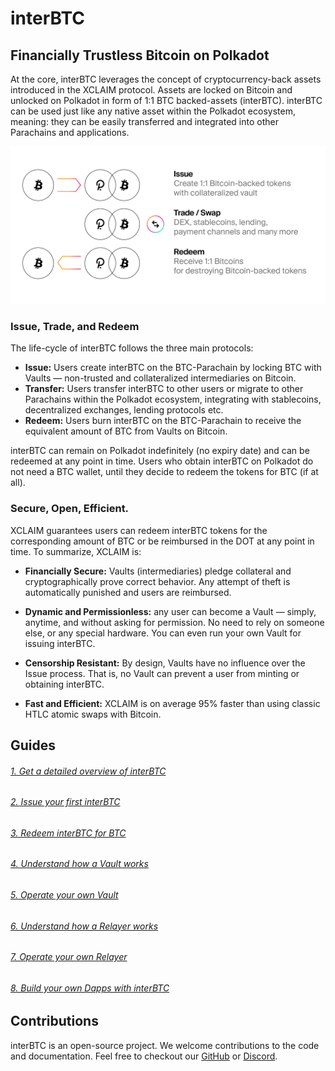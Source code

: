 # interBTC

## Financially Trustless Bitcoin on Polkadot

At the core, interBTC leverages the concept of cryptocurrency-back assets introduced in the XCLAIM protocol. Assets are locked on Bitcoin and unlocked on Polkadot in form of 1:1 BTC backed-assets (interBTC). interBTC can be used just like any native asset within the Polkadot ecosystem, meaning: they can be easily transferred and integrated into other Parachains and applications.

![Cryptocurrency-backed Assets](_assets/img/CbA.png)

### Issue, Trade, and Redeem

The life-cycle of interBTC follows the three main protocols:

- **Issue:** Users create interBTC on the BTC-Parachain by locking BTC with Vaults — non-trusted and collateralized intermediaries on Bitcoin.
- **Transfer:** Users transfer interBTC to other users or migrate to other Parachains within the Polkadot ecosystem, integrating with stablecoins, decentralized exchanges, lending protocols etc.
- **Redeem:** Users burn interBTC on the BTC-Parachain to receive the equivalent amount of BTC from Vaults on Bitcoin.

interBTC can remain on Polkadot indefinitely (no expiry date) and can be redeemed at any point in time. Users who obtain interBTC on Polkadot do not need a BTC wallet, until they decide to redeem the tokens for BTC (if at all).

### Secure, Open, Efficient.

XCLAIM guarantees users can redeem interBTC tokens for the corresponding amount of BTC or be reimbursed in the DOT at any point in time. To summarize, XCLAIM is:

- **Financially Secure:** Vaults (intermediaries) pledge collateral and cryptographically prove correct behavior. Any attempt of theft is automatically punished and users are reimbursed.

- **Dynamic and Permissionless:** any user can become a Vault — simply, anytime, and without asking for permission. No need to rely on someone else, or any special hardware. You can even run your own Vault for issuing interBTC.

- **Censorship Resistant:** By design, Vaults have no influence over the Issue process. That is, no Vault can prevent a user from minting or obtaining interBTC.

- **Fast and Efficient:** XCLAIM is on average 95% faster than using classic HTLC atomic swaps with Bitcoin.

## Guides

###### [1. Get a detailed overview of interBTC](start/overview.md)

###### [2. Issue your first interBTC](start/issue.md)

###### [3. Redeem interBTC for BTC](start/redeem.md)

###### [4. Understand how a Vault works](vault/overview.md)

###### [5. Operate your own Vault](vault/guide.md)

###### [6. Understand how a Relayer works](relayer/overview.md)

###### [7. Operate your own Relayer](relayer/guide.md)

###### [8. Build your own Dapps with interBTC](developers/integration.md)

## Contributions

interBTC is an open-source project. We welcome contributions to the code and documentation. Feel free to checkout our [GitHub](https://github.com/interlay) or [Discord](https://discord.gg/KgCYK3MKSf).
